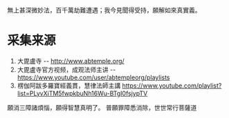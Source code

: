 無上甚深微妙法，百千萬劫難遭遇；我今見聞得受持，願解如來真實義。

# 采集来源
1. 大毘盧寺 -- http://www.abtemple.org/
2. 大毘盧寺官方视频，成观法师主讲 -- https://www.youtube.com/user/abtempleorg/playlists
3. 楞伽阿跋多羅寶經義貫，慧律法師主講 https://www.youtube.com/playlist?list=PLyvXiTM5fwpkbuNh16Wu-BTgI0fsjypTV

願消三障諸煩惱，願得智慧真明了。 普願罪障悉消除，世世常行菩薩道
